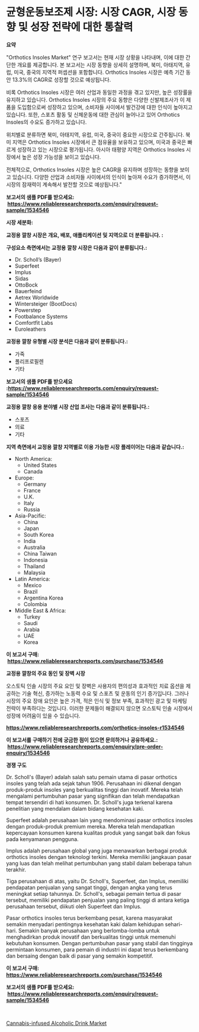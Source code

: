 <p><h1>균형운동보조제 시장: 시장 CAGR, 시장 동향 및 성장 전략에 대한 통찰력</h1></p><p><strong>요약</strong></p>
<p><p>"Orthotics Insoles Market" 연구 보고서는 현재 시장 상황을 나타내며, 이에 대한 간단한 개요를 제공합니다. 본 보고서는 시장 동향을 상세히 설명하며, 북미, 아태지역, 유럽, 미국, 중국의 지역적 퍼셉션을 포함합니다. Orthotics Insoles 시장은 예측 기간 동안 13.3%의 CAGR로 성장할 것으로 예상됩니다.</p><p>비록 Orthotics Insoles 시장은 여러 산업과 동일한 과정을 겪고 있지만, 높은 성장률을 유지하고 있습니다. Orthotics Insoles 시장의 주요 동향은 다양한 신발제조사가 이 제품을 도입함으로써 성장하고 있으며, 소비자들 사이에서 발건강에 대한 인식이 높아지고 있습니다. 또한, 스포츠 활동 및 신체운동에 대한 관심이 늘어나고 있어 Orthotics Insoles의 수요도 증가하고 있습니다.</p><p>위치별로 분류하면 북미, 아태지역, 유럽, 미국, 중국이 중요한 시장으로 간주됩니다. 북미 지역은 Orthotics Insoles 시장에서 큰 점유율을 보유하고 있으며, 미국과 중국은 빠르게 성장하고 있는 시장으로 평가됩니다. 아시아 태평양 지역은 Orthotics Insoles 시장에서 높은 성장 가능성을 보이고 있습니다.</p><p>전체적으로, Orthotics Insoles 시장은 높은 CAGR을 유지하며 성장하는 동향을 보이고 있습니다. 다양한 산업과 소비자들 사이에서의 인식이 높아져 수요가 증가하면서, 이 시장의 잠재력이 계속해서 발전할 것으로 예상됩니다."</p></p>
<p><strong>보고서의 샘플 PDF를 받으세요: &nbsp;<a href="https://www.reliableresearchreports.com/enquiry/request-sample/1534546">https://www.reliableresearchreports.com/enquiry/request-sample/1534546</a></strong></p>
<p><strong>시장 세분화:</strong></p>
<p><strong> 교정용 깔창 시장은 개요, 배포, 애플리케이션 및 지역으로 더 분류됩니다. :</strong></p>
<p><strong>구성요소 측면에서는 교정용 깔창 시장은 다음과 같이 분류됩니다.:</strong></p>
<p><ul><li>Dr. Scholl’s (Bayer)</li><li>Superfeet</li><li>Implus</li><li>Sidas</li><li>OttoBock</li><li>Bauerfeind</li><li>Aetrex Worldwide</li><li>Wintersteiger (BootDocs)</li><li>Powerstep</li><li>Footbalance Systems</li><li>Comfortfit Labs</li><li>Euroleathers</li></ul></p>
<p><strong> 교정용 깔창 유형별 시장 분석은 다음과 같이 분류됩니다.:</strong></p>
<p><ul><li>가죽</li><li>폴리프로필렌</li><li>기타</li></ul></p>
<p><strong>보고서의 샘플 PDF를 받으세요 :<a href="https://www.reliableresearchreports.com/enquiry/request-sample/1534546">https://www.reliableresearchreports.com/enquiry/request-sample/1534546</a></strong></p>
<p><strong> 교정용 깔창 응용 분야별 시장 산업 조사는 다음과 같이 분류됩니다.:</strong></p>
<p><ul><li>스포츠</li><li>의료</li><li>기타</li></ul></p>
<p><strong>지역 측면에서 교정용 깔창 지역별로 이용 가능한 시장 플레이어는 다음과 같습니다.:</strong></p>
<p><ul>
    <li>
        North America:
        <ul>
            <li>United States</li>
            <li>Canada</li>
        </ul>
    </li>
    <li>
        Europe:
        <ul>
            <li>Germany</li>
            <li>France</li>
            <li>U.K.</li>
            <li>Italy</li>
            <li>Russia</li>
        </ul>
    </li>
    <li>
        Asia-Pacific:
        <ul>
            <li>China</li>
            <li>Japan</li>
            <li>South Korea</li>
            <li>India</li>
            <li>Australia</li>
            <li>China Taiwan</li>
            <li>Indonesia</li>
            <li>Thailand</li>
            <li>Malaysia</li>
        </ul>
    </li>
    <li>
        Latin America:
        <ul>
            <li>Mexico</li>
            <li>Brazil</li>
            <li>Argentina Korea</li>
            <li>Colombia</li>
        </ul>
    </li>
    <li>
        Middle East & Africa:
        <ul>
            <li>Turkey</li>
            <li>Saudi</li>
            <li>Arabia</li>
            <li>UAE</li>
            <li>Korea</li>
        </ul>
    </li>
    </ul></p>
<p><strong>이 보고서 구매: &nbsp;<a href="https://www.reliableresearchreports.com/purchase/1534546">https://www.reliableresearchreports.com/purchase/1534546</a></strong></p>
<p><strong>교정용 깔창의 주요 동인 및 장벽 시장</strong></p>
<p><p>오스토틱 인솔 시장의 주요 요인 및 장벽은 사용자의 편의성과 효과적인 치료 옵션을 제공하는 기술 혁신, 증가하는 노동력 수요 및 스포츠 및 운동의 인기 증가입니다. 그러나 시장의 주요 장애 요인은 높은 가격, 적은 인식 및 정보 부족, 효과적인 광고 및 마케팅 전략이 부족하다는 것입니다. 이러한 문제들이 해결되지 않으면 오스토틱 인솔 시장에서 성장에 어려움이 있을 수 있습니다.</p></p>
<p><strong><a href="https://www.reliableresearchreports.com/orthotics-insoles-r1534546">https://www.reliableresearchreports.com/orthotics-insoles-r1534546</a></strong></p>
<p><strong>이 보고서를 구매하기 전에 궁금한 점이 있으면 문의하거나 공유하세요.: &nbsp;<a href="https://www.reliableresearchreports.com/enquiry/pre-order-enquiry/1534546">https://www.reliableresearchreports.com/enquiry/pre-order-enquiry/1534546</a></strong></p>
<p><strong>경쟁 구도</strong></p>
<p><p>Dr. Scholl's (Bayer) adalah salah satu pemain utama di pasar orthotics insoles yang telah ada sejak tahun 1906. Perusahaan ini dikenal dengan produk-produk insoles yang berkualitas tinggi dan inovatif. Mereka telah mengalami pertumbuhan pasar yang signifikan dan telah mendapatkan tempat tersendiri di hati konsumen. Dr. Scholl's juga terkenal karena penelitian yang mendalam dalam bidang kesehatan kaki.</p><p>Superfeet adalah perusahaan lain yang mendominasi pasar orthotics insoles dengan produk-produk premium mereka. Mereka telah mendapatkan kepercayaan konsumen karena kualitas produk yang sangat baik dan fokus pada kenyamanan pengguna.</p><p>Implus adalah perusahaan global yang juga menawarkan berbagai produk orthotics insoles dengan teknologi terkini. Mereka memiliki jangkauan pasar yang luas dan telah melihat pertumbuhan yang stabil dalam beberapa tahun terakhir.</p><p>Tiga perusahaan di atas, yaitu Dr. Scholl's, Superfeet, dan Implus, memiliki pendapatan penjualan yang sangat tinggi, dengan angka yang terus meningkat setiap tahunnya. Dr. Scholl's, sebagai pemain tertua di pasar tersebut, memiliki pendapatan penjualan yang paling tinggi di antara ketiga perusahaan tersebut, diikuti oleh Superfeet dan Implus.</p><p>Pasar orthotics insoles terus berkembang pesat, karena masyarakat semakin menyadari pentingnya kesehatan kaki dalam kehidupan sehari-hari. Semakin banyak perusahaan yang berlomba-lomba untuk menghadirkan produk inovatif dan berkualitas tinggi untuk memenuhi kebutuhan konsumen. Dengan pertumbuhan pasar yang stabil dan tingginya permintaan konsumen, para pemain di industri ini dapat terus berkembang dan bersaing dengan baik di pasar yang semakin kompetitif.</p></p>
<p><strong>이 보고서 구매: &nbsp; <a href="https://www.reliableresearchreports.com/purchase/1534546">https://www.reliableresearchreports.com/purchase/1534546</a></strong></p>
<p><strong>보고서의 샘플 PDF를 받으세요: &nbsp;<a href="https://www.reliableresearchreports.com/enquiry/request-sample/1534546">https://www.reliableresearchreports.com/enquiry/request-sample/1534546</a></strong><strong></strong></p>
<p>&nbsp;</p>
<p><p><a href="https://github.com/moyahfrancoestellec51j635wcx/Market-Research-Report-List-2/blob/main/cannabis-infused-alcoholic-drink-market.md">Cannabis-infused Alcoholic Drink Market</a></p></p>